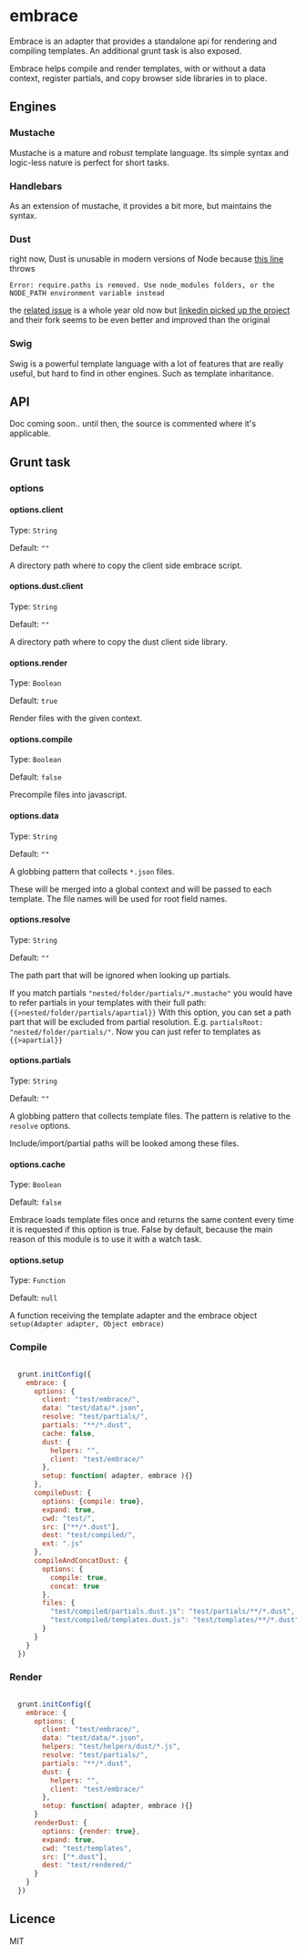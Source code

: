 embrace
=======

Embrace is an adapter that provides a standalone api for rendering and compiling templates.
An additional grunt task is also exposed.

Embrace helps compile and render templates, with or without a data context, register partials,
and copy browser side libraries in to place.

## Engines

### Mustache

Mustache is a mature and robust template language.
Its simple syntax and logic-less nature is perfect for short tasks.

### Handlebars

As an extension of mustache, it provides a bit more, but maintains the syntax.

### Dust

right now, Dust is unusable in modern versions of Node
because [this line](https://github.com/akdubya/dustjs/blob/master/lib/server.js#L6)
throws
```
Error: require.paths is removed. Use node_modules folders, or the NODE_PATH environment variable instead
```
the [related issue](https://github.com/akdubya/dustjs/pull/62) is a whole year old now
but [linkedin picked up the project](https://github.com/linkedin/dustjs)
and their fork seems to be even better and improved than the original

### Swig

Swig is a powerful template language with a lot of features that are really useful,
but hard to find in other engines. Such as template inharitance.


## API

Doc coming soon.. until then, the source is commented where it's applicable.

## Grunt task

### options

#### options.client

Type: `String`

Default: `""`

A directory path where to copy the client side embrace script.

#### options.dust.client

Type: `String`

Default: `""`

A directory path where to copy the dust client side library.

#### options.render

Type: `Boolean`

Default: `true`

Render files with the given context.

#### options.compile

Type: `Boolean`

Default: `false`

Precompile files into javascript.

#### options.data

Type: `String`

Default: `""`

A globbing pattern that collects `*.json` files.

These will be merged into a global context and will be passed to each template.
The file names will be used for root field names.

#### options.resolve

Type: `String`

Default: `""`

The path part that will be ignored when looking up partials.

If you match partials `"nested/folder/partials/*.mustache"`
you would have to refer partials in your templates with their full path: `{{>nested/folder/partials/apartial}}`
With this option, you can set a path part that will be excluded from partial resolution.
E.g. `partialsRoot: "nested/folder/partials/"`. Now you can just refer to templates as `{{>apartial}}`

#### options.partials

Type: `String`

Default: `""`

A globbing pattern that collects template files.
The pattern is relative to the `resolve` options.

Include/import/partial paths will be looked among these files.

#### options.cache

Type: `Boolean`

Default: `false`

Embrace loads template files once and returns the same content every time it is requested if this option is true.
False by default, because the main reason of this module is to use it with a watch task.

#### options.setup

Type: `Function`

Default: `null`

A function receiving the template adapter and the embrace object `setup(Adapter adapter, Object embrace)`

### Compile

```js

  grunt.initConfig({
    embrace: {
      options: {
        client: "test/embrace/",
        data: "test/data/*.json",
        resolve: "test/partials/",
        partials: "**/*.dust",
        cache: false,
        dust: {
          helpers: "",
          client: "test/embrace/"
        },
        setup: function( adapter, embrace ){}
      },
      compileDust: {
        options: {compile: true},
        expand: true,
        cwd: "test/",
        src: ["**/*.dust"],
        dest: "test/compiled/",
        ext: ".js"
      },
      compileAndConcatDust: {
        options: {
          compile: true,
          concat: true
        },
        files: {
          "test/compiled/partials.dust.js": "test/partials/**/*.dust",
          "test/compiled/templates.dust.js": "test/templates/**/*.dust"
        }
      }
    }
  })

```

### Render

```js

  grunt.initConfig({
    embrace: {
      options: {
        client: "test/embrace/",
        data: "test/data/*.json",
        helpers: "test/helpers/dust/*.js",
        resolve: "test/partials/",
        partials: "**/*.dust",
        dust: {
          helpers: "",
          client: "test/embrace/"
        },
        setup: function( adapter, embrace ){}
      }
      renderDust: {
        options: {render: true},
        expand: true,
        cwd: "test/templates",
        src: ["*.dust"],
        dest: "test/rendered/"
      }
    }
  })

```

## Licence

MIT